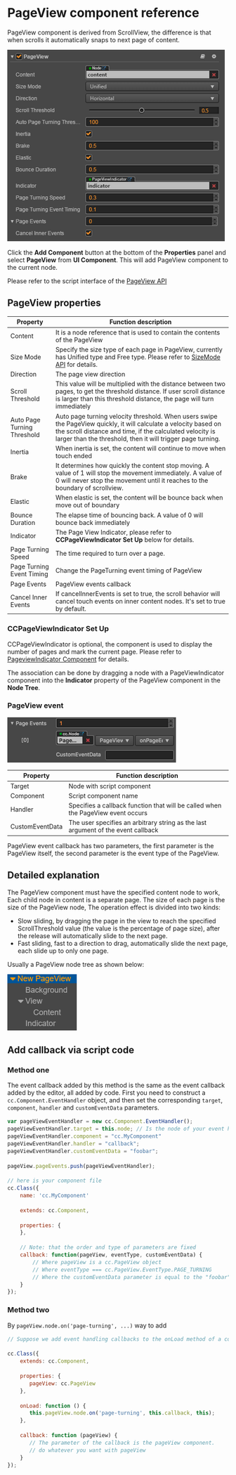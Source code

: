# PageView component reference

PageView component is derived from ScrollView, the difference is that when scrolls it automatically snaps to next page of content.

![pageview-inspector](./pageview/pageview-inspector.png)

Click the **Add Component** button at the bottom of the **Properties** panel and select **PageView** from **UI Component**. This will add PageView component to the current node.

Please refer to the script interface of the [PageView API](../../../api/en/classes/PageView.html)

## PageView properties

| Property                    | Function description |
| --------------------------- | --------------------------- |
| Content                     | It is a node reference that is used to contain the contents of the PageView |
| Size Mode                   | Specify the size type of each page in PageView, currently has Unified type and Free type. Please refer to [SizeMode API](../../../api/en/enums/PageView.SizeMode.html) for details.|
| Direction                   | The page view direction |
| Scroll Threshold            | This value will be multiplied with the distance between two pages, to get the threshold distance. If user scroll distance is larger than this threshold distance, the page will turn immediately |
| Auto Page Turning Threshold | Auto page turning velocity threshold. When users swipe the PageView quickly, it will calculate a velocity based on the scroll distance and time, if the calculated velocity is larger than the threshold, then it will trigger page turning. |
| Inertia                     | When inertia is set, the content will continue to move when touch ended |
| Brake                       | It determines how quickly the content stop moving. A value of 1 will stop the movement immediately. A value of 0 will never stop the movement until it reaches to the boundary of scrollview. |
| Elastic                     | When elastic is set, the content will be bounce back when move out of boundary |
| Bounce Duration             | The elapse time of bouncing back. A value of 0 will bounce back immediately |
| Indicator                   | The Page View Indicator, please refer to **CCPageViewIndicator Set Up** below for details. |
| Page Turning Speed          | The time required to turn over a page. |
| Page Turning Event Timing   | Change the PageTurning event timing of PageView |
| Page Events                 | PageView events callback |
| Cancel Inner Events         | If cancelInnerEvents is set to true, the scroll behavior will cancel touch events on inner content nodes. It's set to true by default.|

### CCPageViewIndicator Set Up

CCPageViewIndicator is optional, the component is used to display the number of pages and mark the current page. Please refer to [PageviewIndicator Component](./pageviewindicator.md) for details.

The association can be done by dragging a node with a PageViewIndicator component into the **Indicator** property of the PageView component in the **Node Tree**.

### PageView event

![pageview-event](./pageview/pageview-event.png)

| Property        | Function description |
| --------------  | -----------                                                  |
| Target          | Node with script component |
| Component       | Script component name |
| Handler         | Specifies a callback function that will be called when the PageView event occurs |
| CustomEventData | The user specifies an arbitrary string as the last argument of the event callback |

PageView event callback has two parameters, the first parameter is the PageView itself, the second parameter is the event type of the PageView.

## Detailed explanation

The PageView component must have the specified content node to work, Each child node in content is a separate page. The size of each page is the size of the PageView node, The operation effect is divided into two kinds: 

- Slow sliding, by dragging the page in the view to reach the specified ScrollThreshold value (the value is the percentage of page size), after the release will automatically slide to the next page.
- Fast sliding, fast to a direction to drag, automatically slide the next page, each slide up to only one page.

Usually a PageView node tree as shown below:

![pageview-hierarchy](./pageview/pageview-hierarchy.png)

## Add callback via script code

### Method one

The event callback added by this method is the same as the event callback added by the editor, all added by code. First you need to construct a `cc.Component.EventHandler` object, and then set the corresponding `target`, `component`, `handler` and `customEventData` parameters.

```js
var pageViewEventHandler = new cc.Component.EventHandler();
pageViewEventHandler.target = this.node; // Is the node of your event handling code component
pageViewEventHandler.component = "cc.MyComponent"
pageViewEventHandler.handler = "callback";
pageViewEventHandler.customEventData = "foobar";

pageView.pageEvents.push(pageViewEventHandler);

// here is your component file
cc.Class({
    name: 'cc.MyComponent'

    extends: cc.Component,

    properties: {
    },

    // Note: that the order and type of parameters are fixed
    callback: function(pageView, eventType, customEventData) {
        // Where pageView is a cc.PageView object
        // Where eventType === cc.PageView.EventType.PAGE_TURNING
        // Where the customEventData parameter is equal to the "foobar"
    }
});
```

### Method two

By `pageView.node.on('page-turning', ...)` way to add

```js
// Suppose we add event handling callbacks to the onLoad method of a component and perform event handling in the callback function:

cc.Class({
    extends: cc.Component,

    properties: {
       pageView: cc.PageView
    },

    onLoad: function () {
       this.pageView.node.on('page-turning', this.callback, this);
    },

    callback: function (pageView) {
       // The parameter of the callback is the pageView component.
       // do whatever you want with pageView
    }
});
```
